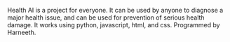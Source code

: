 Health AI is a project for everyone.
It can be used by anyone to diagnose a major health issue, and can be used for prevention of serious health damage.
It works using python, javascript, html, and css.
Programmed by Harneeth.
